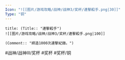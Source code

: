 ```yaml
---
Icon: "![[图片/游戏攻略/战神/战神3/奖杯/連擊殺手.png|30]]"
Type: "铜"
---
```

```ad-common-bronze-trophy
title: (Title:: "連擊殺手")
![[图片/游戏攻略/战神/战神3/奖杯/連擊殺手.png|100]]

(Comment:: "締造1000次連擊紀錄。")
```

#战神/战神III/奖杯 #奖杯 #奖杯/铜

